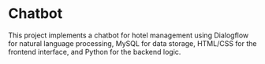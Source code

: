 # Chatbot
This project implements a chatbot for hotel management using Dialogflow for natural language processing, MySQL for data storage, HTML/CSS for the frontend interface, and Python for the backend logic.
